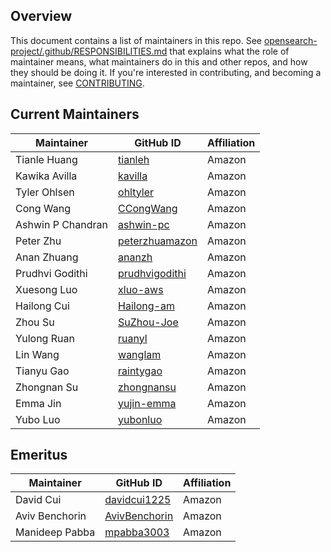 ## Overview

This document contains a list of maintainers in this repo. See [opensearch-project/.github/RESPONSIBILITIES.md](https://github.com/opensearch-project/.github/blob/main/RESPONSIBILITIES.md#maintainer-responsibilities) that explains what the role of maintainer means, what maintainers do in this and other repos, and how they should be doing it. If you're interested in contributing, and becoming a maintainer, see [CONTRIBUTING](CONTRIBUTING.md).

## Current Maintainers

| Maintainer        | GitHub ID                                           | Affiliation |
|-------------------| --------------------------------------------------- | ----------- |
| Tianle Huang      | [tianleh](https://github.com/tianleh)               | Amazon      |
| Kawika Avilla     | [kavilla](https://github.com/kavilla)               | Amazon      |
| Tyler Ohlsen      | [ohltyler](https://github.com/ohltyler)             | Amazon      |
| Cong Wang         | [CCongWang](https://github.com/CCongWang)           | Amazon      |
| Ashwin P Chandran | [ashwin-pc](https://github.com/ashwin-pc)           | Amazon      |
| Peter Zhu         | [peterzhuamazon](https://github.com/peterzhuamazon) | Amazon      |
| Anan Zhuang       | [ananzh](https://github.com/ananzh)                 | Amazon      |
| Prudhvi Godithi   | [prudhvigodithi](https://github.com/prudhvigodithi) | Amazon      |
| Xuesong Luo       | [xluo-aws](https://github.com/xluo-aws)             | Amazon      |
| Hailong Cui       | [Hailong-am](https://github.com/Hailong-am)         | Amazon      |
| Zhou Su           | [SuZhou-Joe](https://github.com/SuZhou-Joe)         | Amazon      |
| Yulong Ruan       | [ruanyl](https://github.com/ruanyl)                 | Amazon      |
| Lin Wang          | [wanglam](https://github.com/wanglam)               | Amazon      |
| Tianyu Gao        | [raintygao](https://github.com/raintygao)           | Amazon      |
| Zhongnan Su       | [zhongnansu](https://github.com/zhongnansu)         | Amazon      |
| Emma Jin          | [yujin-emma](https://github.com/yujin-emma)         | Amazon      |
| Yubo Luo          | [yubonluo](https://github.com/yubonluo)         | Amazon      |

## Emeritus

| Maintainer     | GitHub ID                                         | Affiliation |
| -------------- | ------------------------------------------------- | ----------- |
| David Cui      | [davidcui1225](https://github.com/davidcui1225)   | Amazon      |
| Aviv Benchorin | [AvivBenchorin](https://github.com/AvivBenchorin) | Amazon      |
| Manideep Pabba | [mpabba3003](https://github.com/mpabba3003)       | Amazon      |
